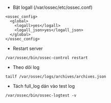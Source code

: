 * Bật logall \(/var/ossec/etc/ossec.conf\)

```
<ossec_config>
  <global>
    <logall>yes</logall>
    <logall_json>yes</logall_json>
  </global>
</ossec_config>
```

* Restart server

```
/var/ossec/bin/ossec-control restart
```

* Theo dõi log

```
tailf /var/ossec/logs/archives/archives.json
```

* Tách full\_log dán vào test log

```
/var/ossec/bin/ossec-logtest -v
```



